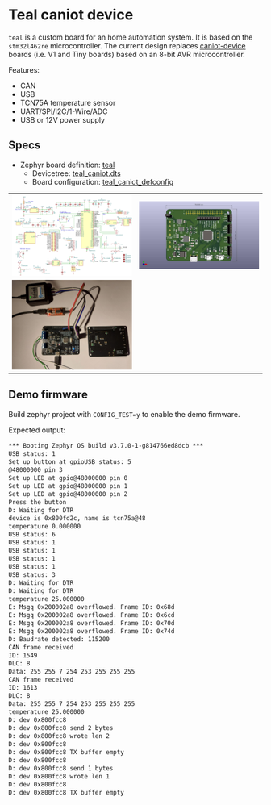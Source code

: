 # Teal caniot device

`teal` is a custom board for an home automation system.
It is based on the `stm32l462re` microcontroller.
The current design replaces [caniot-device](https://github.com/lucasdietrich/caniot-device?tab=readme-ov-file#boards) 
boards (i.e. V1 and Tiny boards) based on an 8-bit AVR microcontroller.

Features:
- CAN
- USB
- TCN75A temperature sensor
- UART/SPI/I2C/1-Wire/ADC
- USB or 12V power supply

## Specs

- Zephyr board definition: [teal](./boards/arm/teal_caniot)
    - Devicetree: [teal_caniot.dts](./boards/arm/teal_caniot/teal_caniot.dts)
    - Board configuration: [teal_caniot_defconfig](./boards/arm/teal_caniot/teal_caniot_defconfig)

<table>
  <tr>
    <td><img src="./docs/pics/teal-stm32l4-schematic.png" alt="teal schematic" width="400" /></td>
    <td><img src="./docs/pics/caniot-teal-3d.jpg" alt="teal 3d" width="400" /></td>
  </tr>
  <tr>
    <td><img src="./docs/pics/teal-picture.jpg" alt="teal picture" width="400" /></td>
  </tr>
</table>

## Demo firmware

Build zephyr project with `CONFIG_TEST=y` to enable the demo firmware.

Expected output:

```
*** Booting Zephyr OS build v3.7.0-1-g814766ed8dcb ***
USB status: 1
Set up button at gpioUSB status: 5
@48000000 pin 3
Set up LED at gpio@48000000 pin 0
Set up LED at gpio@48000000 pin 1
Set up LED at gpio@48000000 pin 2
Press the button
D: Waiting for DTR
device is 0x800fd2c, name is tcn75a@48
temperature 0.000000
USB status: 6
USB status: 1
USB status: 1
USB status: 1
USB status: 1
USB status: 3
D: Waiting for DTR
D: Waiting for DTR
temperature 25.000000
E: Msgq 0x200002a8 overflowed. Frame ID: 0x68d
E: Msgq 0x200002a8 overflowed. Frame ID: 0x6cd
E: Msgq 0x200002a8 overflowed. Frame ID: 0x70d
E: Msgq 0x200002a8 overflowed. Frame ID: 0x74d
D: Baudrate detected: 115200
CAN frame received
ID: 1549
DLC: 8
Data: 255 255 7 254 253 255 255 255
CAN frame received
ID: 1613
DLC: 8
Data: 255 255 7 254 253 255 255 255
temperature 25.000000
D: dev 0x800fcc8
D: dev 0x800fcc8 send 2 bytes
D: dev 0x800fcc8 wrote len 2
D: dev 0x800fcc8
D: dev 0x800fcc8 TX buffer empty
D: dev 0x800fcc8
D: dev 0x800fcc8 send 1 bytes
D: dev 0x800fcc8 wrote len 1
D: dev 0x800fcc8
D: dev 0x800fcc8 TX buffer empty
```